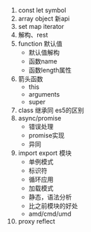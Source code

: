 1. const let symbol
2. array object 新api
3. set map iterator
4. 解构、rest
5. function 默认值
    - 默认值解构
    - 函数name
    - 函数length属性
6. 箭头函数 
    - this 
    - arguments
    - super
7. class 继承同 es5的区别
8. async/promise 
    - 错误处理
    - promise实现
    - 异同
10. import export 模块
    - 单例模式
    - 标识符
    - 循环应用
    - 加载模式
    - 静态，语法分析
    - 比之前模块的好处
    - amd/cmd/umd
9. proxy reflect
